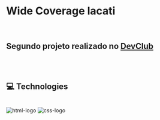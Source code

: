 <h1 >Wide Coverage lacati </h1> 
<br>
<h2> Segundo projeto realizado no <a href="https://rodolfomori.com.br/devclub">DevClub</a> </h2>
<br>
<br>

## :computer: Technologies
<br>
<img src="https://img.shields.io/badge/HTML5-E34F26?style=for-the-badge&logo=html5&logoColor=white" alt="html-logo" />

<img src="https://img.shields.io/badge/CSS3-1572B6?style=for-the-badge&logo=css3&logoColor=white" alt="css-logo" />
